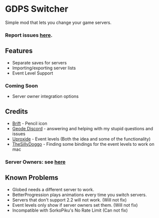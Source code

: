# GDPS Switcher
Simple mod that lets you change your game servers.
### Report issues [here](https://github.com/Kingminer7/gdps-switcher/issues).
## Features
- Separate saves for servers
- Importing/exporting server lists
- Event Level Support
### Coming Soon
- Server owner integration options
## Credits
- [Brift](https://x.com/BriftXD) - Pencil icon
- [Geode Discord](https://discord.com/geode) - answering and helping with my stupid questions and issues
- [Uproxide](https://x.com/uproxide) - Event levels (Both the idea and some of the functionality)
- [TheSillyDoggo](https://github.com/TheSillyDoggo) - Finding some bindings for the event levels to work on mac
### Server Owners: see [here](https://github.com/Kingminer7/gdps-switcher/blob/main/ServerIntegration.md)
## Known Problems
- Globed needs a different server to work.
- BetterProgression plays animations every time you switch servers.
- Servers that don't support 2.2 will not work. (Will not fix)
- Event levels only show if server owners set them. (Will not fix)
- Incompatible with SorkoPiku's No Rate Limit (Can not fix)